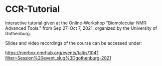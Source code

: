 # CCR-Tutorial 
Interactive tutorial given at the Online-Workshop "Biomolecular NMR: Advanced Tools." from Sep 27-Oct 7, 2021, organized by the University of Gothenburg.

Slides and video recordings of the course can be accessed under:

https://nmrbox.nmrhub.org/events/talks/104?filter=Session%20event_slug%3Dgothenburg-2021
